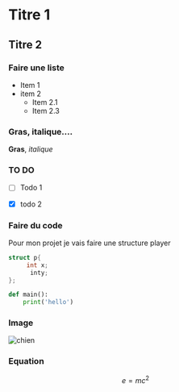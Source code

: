 # Titre 1
## Titre 2
### Faire une liste

- Item 1
- item 2
    - Item 2.1
    -  Item 2.3

### Gras, italique....

**Gras**,
*italique*

### TO DO

- [ ] Todo 1
- [X] todo 2


### Faire du code

Pour mon projet je vais faire une structure player

```c
struct p{
     int x;
      inty;
};
```

```python
def main():
    print('hello')
```

### Image

![chien](https://picsum.photos/id/237/200/300)


### Equation

$$ e=mc^2 $$





